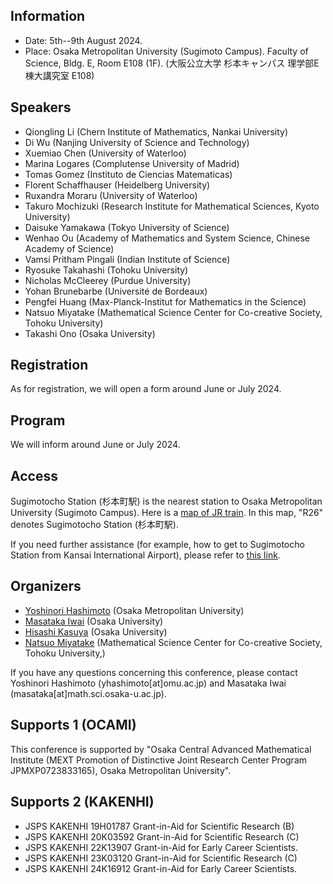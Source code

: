 
## Information
- Date: 5th--9th August 2024. 
- Place: 
Osaka Metropolitan University (Sugimoto Campus).
Faculty of Science, Bldg. E, Room E108 (1F).
(大阪公立大学 杉本キャンパス 理学部E棟大講究室 E108)


## Speakers
- Qiongling Li (Chern Institute of Mathematics, Nankai University)
- Di Wu (Nanjing University of Science and Technology)
- Xuemiao Chen (University of Waterloo) 
- Marina Logares (Complutense University of Madrid)
- Tomas Gomez (Instituto de Ciencias Matematicas)
- Florent Schaffhauser (Heidelberg University)
- Ruxandra Moraru (University of Waterloo)
- Takuro Mochizuki (Research Institute for Mathematical Sciences, Kyoto University)
- Daisuke Yamakawa (Tokyo University of Science)
- Wenhao Ou (Academy of Mathematics and System Science, Chinese Academy of Science)
- Vamsi Pritham Pingali (Indian Institute of Science)
- Ryosuke Takahashi (Tohoku University)
- Nicholas McCleerey (Purdue University)
- Yohan Brunebarbe (Université de Bordeaux)
- Pengfei Huang (Max-Planck-Institut for Mathematics in the Science)
- Natsuo Miyatake (Mathematical Science Center for Co-creative Society, Tohoku University)
- Takashi Ono (Osaka University)


##  Registration

As for registration, we will open a form around June or July 2024.

<!--
# New developments in Kobayashi--Hitchin correspondence and Higgs bundles

- Martin Guest (Waseda University)
- Laura Fredrickson (University of Oregon)
- Philip Boalch (Institut de Mathématiques de Jussieu - Paris Rive Gauche)

- Laura Schaposnik (University of Illinois)
- Xi Zhang (Nanjing University of Science and Technology)

## Schedule

### 13th March

- 9:00--12:00 Free disccustion 
- 13:00--13:30 Resistration 

1. 13:30--14:30 **Shouhei Ma (Tokyo Institute of Technology)** <br>
Mixed Hodge structures of locally symmetric varieties
2. 14:45--15:45 **Yongpan Zou (The University of Tokyo)** <br>
On the Kodaira-Saito Vanishing Theorem for Weakly Ample Divisors
3. 16:15--17:15 **Yuta Watanabe (The University of Tokyo)** <br>
Nakano-Nadel type, Bogomolov-Sommese type vanishing involving multiplier ideals

### 14th March
1. 10:00--11:00 **Osamu Fujino (Kyoto University)** <br>
Vanishing theorems for projective morphisms between complex analytic spaces
2. 11:15--12:15 **Yota Shamoto (Waseda University)** <br>
Stokes structure of difference modules
3. 14:15--15:15 **Takashi Ono (Osaka University)** <br>
Wild harmonic bundles with skew-symmetric structure
4. 15:45--16:45 **Shin-ichi Matsumura (Tohoku University)** <br>
An injectivity theorem on snc compact Kahler spaces: an application of the theory of
harmonic integrals on log-canonical centers via adjoint ideal sheaves

### 15th March
1. 10:00--11:00 **Sheng Rao (Wuhan University)** <br>
Geometry of logarithmic forms and deformations of complex structures
2. 11:15--12:15 **Takahiro Saito (Chuo University)** <br>
mixed Hodge modules of normal crossing type on a smooth toric variety

 - 14:00--18:00 Free disccustio
 -->
 

##  Program

We will inform around  June or July 2024.
<!--
Here is the PDF file of program and abstracts. [Program](https://masataka123.github.io/complexgeometry_osaka_2024/material/program.pdf)
-->


## Access

Sugimotocho Station (杉本町駅)  is the nearest station to Osaka Metropolitan University (Sugimoto Campus).
Here is a [map of JR train](https://masataka123.github.io/Kobayashi_Hitchin/material/hanwa.pdf).
In this map, "R26" denotes Sugimotocho Station (杉本町駅).

 If you need further assistance (for example, how to get to Sugimotocho Station from Kansai International Airport), please refer to [this link](https://www.omu.ac.jp/orp/ocami-en/about/directions/).


<!--
It takes 5 minites on foot from Sugimoto-cho Station to the conference room.
The map of Faculty of Science is [here](https://masataka123.github.io/Kobayashi_Hitchin/material/sugimoto.png)
In this map, "12E" denotes Faculty of Science, Bldg. E. 

## Other informations
There is a hotel around Tennoji (天王寺) or Nishinari (西成) where you can stay for around 3,000 yen.  
However, it is not a  good hotel, so we do not recommend you book it. 
 -->
 
## Organizers
- [Yoshinori Hashimoto](https://sites.google.com/view/yhashimoto/home) (Osaka Metropolitan University)
- [Masataka Iwai](https://masataka123.github.io/blog3_e/) (Osaka University)
- [Hisashi Kasuya](https://sites.google.com/site/hisashikasuyamath/home) (Osaka University)
- [Natsuo Miyatake](https://sites.google.com/view/natsuomiyatake/home?authuser=2) (Mathematical Science Center for Co-creative Society, Tohoku University,)

If you have any questions concerning this conference, please contact Yoshinori Hashimoto (yhashimoto[at]omu.ac.jp) and Masataka Iwai (masataka[at]math.sci.osaka-u.ac.jp).

## Supports 1 (OCAMI)
This conference is supported by "Osaka Central Advanced Mathematical Institute (MEXT Promotion of Distinctive Joint Research Center Program JPMXP0723833165), Osaka Metropolitan University".

## Supports 2 (KAKENHI)
- JSPS KAKENHI 19H01787 Grant-in-Aid for Scientific Research (B) 
- JSPS KAKENHI 20K03592 Grant-in-Aid for Scientific Research (C) 
- JSPS KAKENHI 22K13907 Grant-in-Aid for Early Career Scientists. 
- JSPS KAKENHI 23K03120 Grant-in-Aid for Scientific Research (C) 
- JSPS KAKENHI 24K16912 Grant-in-Aid for Early Career Scientists. 

